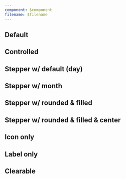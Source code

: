 ```yaml
---
component: $component
filename: $filename
---
```


<script lang="ts">
  import Preview from '$lib/components/Preview.svelte';
  import DatePickerField from '$lib/components/DatePickerField.svelte';

  import { PeriodType } from '$lib/utils/date';

  let value = new Date();
</script>

## Default

<Preview>
  <DatePickerField />
</Preview>

## Controlled

<Preview>
  <DatePickerField bind:value />
</Preview>

## Stepper w/ default (day)

<Preview>
  <DatePickerField bind:value stepper />
</Preview>

## Stepper w/ month

<Preview>
  <DatePickerField periodType={PeriodType.Month} bind:value stepper />
</Preview>

## Stepper w/ rounded & filled

<Preview>
  <DatePickerField bind:value stepper rounded filled />
</Preview>

## Stepper w/ rounded & filled & center

<Preview>
  <DatePickerField bind:value stepper rounded filled center />
</Preview>

## Icon only

<Preview>
  <DatePickerField iconOnly />
</Preview>

## Label only

<Preview>
  <DatePickerField label="Start Date" />
</Preview>

## Clearable

<Preview>
  <DatePickerField label="Start Date" clearable />
</Preview>

